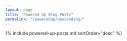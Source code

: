 ```yaml
---
layout: page
title: "Powered Up Blog Posts"
permalink: "/poweredup/descending/"
---
```


{% include powered-up-posts.md sortOrder="desc" %}
